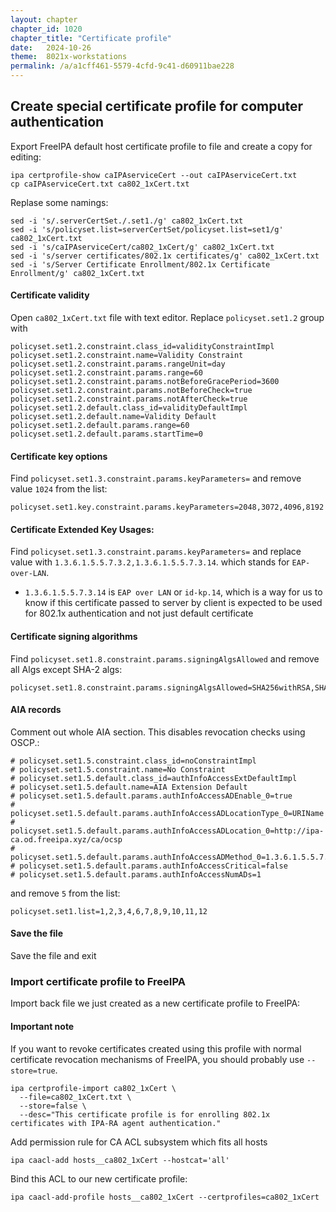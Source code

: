 ```yaml
---
layout: chapter
chapter_id: 1020
chapter_title: "Certificate profile"
date:   2024-10-26
theme:  8021x-workstations
permalink: /a/a1cff461-5579-4cfd-9c41-d60911bae228
---
```


## Create special certificate profile for computer authentication 

Export FreeIPA default host certificate profile to file and create a copy for editing:

```shell
ipa certprofile-show caIPAserviceCert --out caIPAserviceCert.txt
cp caIPAserviceCert.txt ca802_1xCert.txt 
```

Replase some namings: 
```
sed -i 's/.serverCertSet./.set1./g' ca802_1xCert.txt
sed -i 's/policyset.list=serverCertSet/policyset.list=set1/g' ca802_1xCert.txt
sed -i 's/caIPAserviceCert/ca802_1xCert/g' ca802_1xCert.txt
sed -i 's/server certificates/802.1x certificates/g' ca802_1xCert.txt
sed -i 's/Server Certificate Enrollment/802.1x Certificate Enrollment/g' ca802_1xCert.txt
```

#### Certificate validity

Open `ca802_1xCert.txt` file with text editor. 
Replace `policyset.set1.2` group with
```text
policyset.set1.2.constraint.class_id=validityConstraintImpl
policyset.set1.2.constraint.name=Validity Constraint
policyset.set1.2.constraint.params.rangeUnit=day
policyset.set1.2.constraint.params.range=60
policyset.set1.2.constraint.params.notBeforeGracePeriod=3600
policyset.set1.2.constraint.params.notBeforeCheck=true
policyset.set1.2.constraint.params.notAfterCheck=true
policyset.set1.2.default.class_id=validityDefaultImpl
policyset.set1.2.default.name=Validity Default
policyset.set1.2.default.params.range=60
policyset.set1.2.default.params.startTime=0
```

#### Certificate key options

Find `policyset.set1.3.constraint.params.keyParameters=` and remove value `1024` from the list:

```text
policyset.set1.key.constraint.params.keyParameters=2048,3072,4096,8192
```

#### Certificate Extended Key Usages:

Find `policyset.set1.3.constraint.params.keyParameters=` and replace value with  `1.3.6.1.5.5.7.3.2,1.3.6.1.5.5.7.3.14`. which stands for `EAP-over-LAN`.
* `1.3.6.1.5.5.7.3.14` is `EAP over LAN` or `id-kp.14`, which is a way for us to know if this certificate passed to server by client is expected to be used for 802.1x authentication and not just default certificate

#### Certificate signing algorithms

Find `policyset.set1.8.constraint.params.signingAlgsAllowed` and remove all Algs except SHA-2 algs:

```text
policyset.set1.8.constraint.params.signingAlgsAllowed=SHA256withRSA,SHA384withRSA,SHA512withRSA
```

#### AIA records
Comment out whole AIA section. This disables revocation checks using OSCP.: 
```
# policyset.set1.5.constraint.class_id=noConstraintImpl
# policyset.set1.5.constraint.name=No Constraint
# policyset.set1.5.default.class_id=authInfoAccessExtDefaultImpl
# policyset.set1.5.default.name=AIA Extension Default
# policyset.set1.5.default.params.authInfoAccessADEnable_0=true
# policyset.set1.5.default.params.authInfoAccessADLocationType_0=URIName
# policyset.set1.5.default.params.authInfoAccessADLocation_0=http://ipa-ca.od.freeipa.xyz/ca/ocsp
# policyset.set1.5.default.params.authInfoAccessADMethod_0=1.3.6.1.5.5.7.48.1
# policyset.set1.5.default.params.authInfoAccessCritical=false
# policyset.set1.5.default.params.authInfoAccessNumADs=1
```

and remove `5` from the list: 

```
policyset.set1.list=1,2,3,4,6,7,8,9,10,11,12
```

#### Save the file
Save the file and exit

### Import certificate profile to FreeIPA
Import back file we just created as a new certificate profile to FreeIPA:

#### Important note
If you want to revoke certificates created using this profile with normal 
certificate revocation mechanisms of FreeIPA, you should probably use `--store=true`. 

```shell
ipa certprofile-import ca802_1xCert \
  --file=ca802_1xCert.txt \
  --store=false \
  --desc="This certificate profile is for enrolling 802.1x certificates with IPA-RA agent authentication."
```

Add permission rule for CA ACL subsystem which fits all hosts
```shell
ipa caacl-add hosts__ca802_1xCert --hostcat='all'
```

Bind this ACL to our new certificate profile: 

```shell
ipa caacl-add-profile hosts__ca802_1xCert --certprofiles=ca802_1xCert
```
